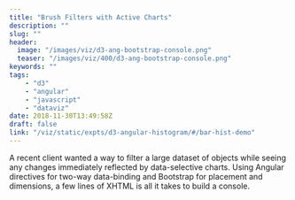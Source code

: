 ```yaml
---
title: "Brush Filters with Active Charts"
description: ""
slug: ""
header:
  image: "/images/viz/d3-ang-bootstrap-console.png"
  teaser: "/images/viz/400/d3-ang-bootstrap-console.png"
keywords: ""
tags:
    - "d3"
    - "angular"
    - "javascript"
    - "dataviz"
date: 2018-11-30T13:49:58Z
draft: false
link: "/viz/static/expts/d3-angular-histogram/#/bar-hist-demo"
---
```

A recent client wanted a way to filter a large
      dataset of objects while seeing any changes immediately reflected by data-selective
      charts. Using Angular directives for two-way data-binding and Bootstrap for
      placement and dimensions, a few lines of XHTML is all it takes to build a console.
<!--more-->
